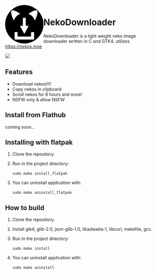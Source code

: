 <img align="left" alt="Project logo" src="data/nekodownloader.svg" width="125"/>

# NekoDownloader

NekoDownloader is a light weight neko image downloader written in C and GTK4.
utilizes https://nekos.moe

<img src="https://cdn.discordapp.com/attachments/1349325612376002581/1405237403106672720/image.png?ex=689e18d0&is=689cc750&hm=4690b36413c8ee4df98922c85cd30e40d4df82aacdec2f01fe65683ffd40492f&" width="1134"/>

## Features
- Download nekos!!!!
- Copy nekos in clipboard
- Scroll nekos for 8 hours and more!
- NSFW only & allow NSFW

## Install from Flathub
coming soon...

## Installing with flatpak 

1. Clone the repository.
2. Run in the project directory:

    `sudo make install_flatpak`

3. You can uninstall application with:

    `sudo make uninstall_flatpak`

## How to build 

1. Clone the repository.
2. Install gtk4, glib-2.0, json-glib-1.0, libadwaita-1, libcurl, makefile, gcc.
3. Run in the project directory:

    `sudo make install`

4. You can uninstall application with:

    `sudo make uninstall`

